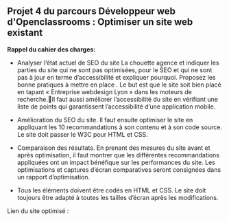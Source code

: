 ## Projet 4 du parcours Développeur web d'Openclassrooms : Optimiser un site web existant
__Rappel du cahier des charges:__   
* Analyser l’état actuel de SEO du site La chouette agence et indiquer les parties du site qui ne sont pas optimisées, pour le SEO et qui ne sont pas à jour en terme d’accessibilité et expliquer pourquoi. Proposez les bonne pratiques à mettre en place . Le but est que le site soit bien placé en tapant « Entreprise webdesign Lyon » dans les moteurs de recherche.Il faut aussi améliorer l’accessibilité du site en vérifiant une liste de points qui garantissent l’accessibilité d’une application mobile.   

* Amélioration du SEO du site. Il faut ensuite optimiser le  site en appliquant les  10 recommandations à son contenu et à son code source.  Le site doit passer le W3C pour HTML et CSS.

* Comparaison des résultats. En prenant des mesures du site avant et après optimisation, il faut montrer que les différentes recommandations appliquées ont un impact bénéfique sur les performances du site. Les optimisations et captures d’écran comparatives seront consignées dans un rapport d’optimisation.

* Tous les éléments doivent être codés en HTML et CSS. Le site doit toujours être adapté à toutes les tailles d’écran après les modifications.


Lien du site optimisé : 
